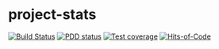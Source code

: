 # project-stats

[![Build Status](https://travis-ci.org/nergal-perm/project-stats.svg)](https://travis-ci.org/nergal-perm/project-stats)
[![PDD status](http://www.0pdd.com/svg?name=nergal-perm/project-stats)](http://www.0pdd.com/p?name=nergal-perm/project-stats)
[![Test coverage](https://codecov.io/gh/nergal-perm/project-stats/branch/master/graph/badge.svg)](https://codecov.io/gh/nergal-perm/project-stats)
[![Hits-of-Code](https://hitsofcode.com/github/nergal-perm/project-stats)](https://hitsofcode.com/view/github/nergal-perm/project-stats)